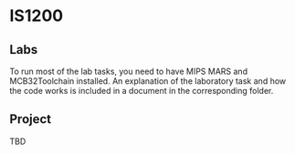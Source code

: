 # IS1200
## Labs
To run most of the lab tasks, you need to have MIPS MARS and MCB32Toolchain installed. 
An explanation of the laboratory task and how the code works is included in a document in the corresponding folder. 
## Project
TBD
